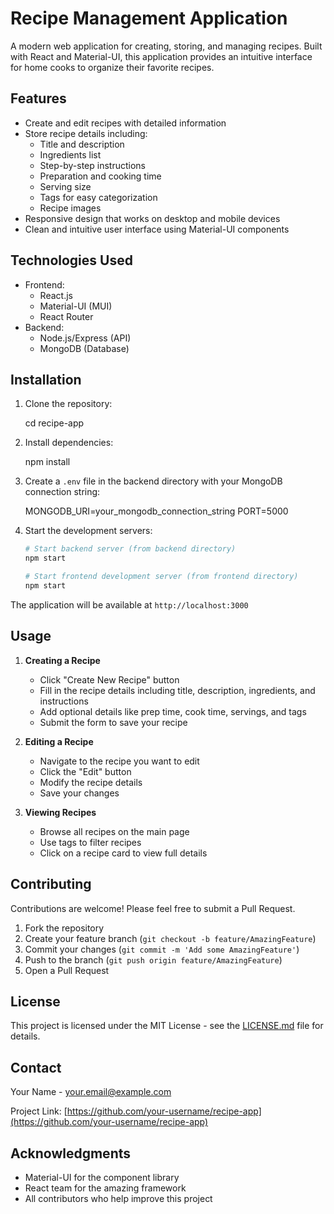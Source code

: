# Recipe Management Application

A modern web application for creating, storing, and managing recipes. Built with React and Material-UI, this application provides an intuitive interface for home cooks to organize their favorite recipes.

## Features

- Create and edit recipes with detailed information
- Store recipe details including:
  - Title and description
  - Ingredients list
  - Step-by-step instructions
  - Preparation and cooking time
  - Serving size
  - Tags for easy categorization
  - Recipe images
- Responsive design that works on desktop and mobile devices
- Clean and intuitive user interface using Material-UI components

## Technologies Used

- Frontend:
  - React.js
  - Material-UI (MUI)
  - React Router
- Backend:
  - Node.js/Express (API)
  - MongoDB (Database)

## Installation

1. Clone the repository:

   cd recipe-app

1. Install dependencies:

   npm install

1. Create a `.env` file in the backend directory with your MongoDB connection string:

   MONGODB_URI=your_mongodb_connection_string
   PORT=5000

1. Start the development servers:

   ```bash
   # Start backend server (from backend directory)
   npm start

   # Start frontend development server (from frontend directory)
   npm start
   ```

The application will be available at `http://localhost:3000`

## Usage

1. **Creating a Recipe**
   - Click "Create New Recipe" button
   - Fill in the recipe details including title, description, ingredients, and instructions
   - Add optional details like prep time, cook time, servings, and tags
   - Submit the form to save your recipe

2. **Editing a Recipe**
   - Navigate to the recipe you want to edit
   - Click the "Edit" button
   - Modify the recipe details
   - Save your changes

3. **Viewing Recipes**
   - Browse all recipes on the main page
   - Use tags to filter recipes
   - Click on a recipe card to view full details

## Contributing

Contributions are welcome! Please feel free to submit a Pull Request.

1. Fork the repository
2. Create your feature branch (`git checkout -b feature/AmazingFeature`)
3. Commit your changes (`git commit -m 'Add some AmazingFeature'`)
4. Push to the branch (`git push origin feature/AmazingFeature`)
5. Open a Pull Request

## License

This project is licensed under the MIT License - see the [LICENSE.md](LICENSE.md) file for details.

## Contact

Your Name - [your.email@example.com](mailto:your.email@example.com)

Project Link: [https://github.com/your-username/recipe-app](https://github.com/your-username/recipe-app)

## Acknowledgments

- Material-UI for the component library
- React team for the amazing framework
- All contributors who help improve this project
